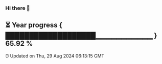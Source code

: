### Hi there 👋
⏳ Year progress { ███████████████████▁▁▁▁▁▁▁▁▁▁▁ } 65.92 %
---
⏰ Updated on Thu, 29 Aug 2024 06:13:15 GMT

